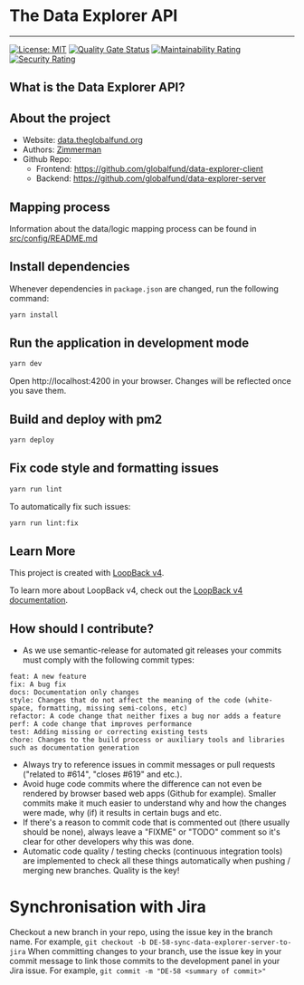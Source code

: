 # The Data Explorer API

---

[![License: MIT](https://img.shields.io/badge/License-MIT-blue.svg)](https://github.com/globalfund/data-explorer-server/blob/main/LICENSE.MD) [![Quality Gate Status](https://sonarcloud.io/api/project_badges/measure?project=globalfund_data-explorer-server&metric=alert_status)](https://sonarcloud.io/summary/new_code?id=globalfund_data-explorer-server) [![Maintainability Rating](https://sonarcloud.io/api/project_badges/measure?project=globalfund_data-explorer-server&metric=sqale_rating)](https://sonarcloud.io/summary/new_code?id=globalfund_data-explorer-server) [![Security Rating](https://sonarcloud.io/api/project_badges/measure?project=globalfund_data-explorer-server&metric=security_rating)](https://sonarcloud.io/summary/new_code?id=globalfund_data-explorer-server)

## What is the Data Explorer API?

## About the project

- Website: <a href="https://data.theglobalfund.org" target="_blank">data.theglobalfund.org</a>
- Authors: <a href="https://www.zimmerman.team/" target="_blank">Zimmerman</a>
- Github Repo:
  - Frontend: <a href="https://github.com/globalfund/data-explorer-client" target="_blank">https://github.com/globalfund/data-explorer-client</a>
  - Backend: <a href="https://github.com/globalfund/data-explorer-server" target="_blank">https://github.com/globalfund/data-explorer-server</a>

## Mapping process

Information about the data/logic mapping process can be found in [src/config/README.md](./src/config/README.md)

## Install dependencies

Whenever dependencies in `package.json` are changed, run the following command:

```sh
yarn install
```

## Run the application in development mode

```sh
yarn dev
```

Open http://localhost:4200 in your browser. Changes will be reflected once you save them.

## Build and deploy with pm2

```sh
yarn deploy
```

## Fix code style and formatting issues

```sh
yarn run lint
```

To automatically fix such issues:

```sh
yarn run lint:fix
```

## Learn More

This project is created with [LoopBack v4](https://loopback.io).

To learn more about LoopBack v4, check out the [LoopBack v4 documentation](https://loopback.io/doc/en/lb4).

## How should I contribute?

- As we use semantic-release for automated git releases your commits must comply with the following commit types:

```
feat: A new feature
fix: A bug fix
docs: Documentation only changes
style: Changes that do not affect the meaning of the code (white-space, formatting, missing semi-colons, etc)
refactor: A code change that neither fixes a bug nor adds a feature
perf: A code change that improves performance
test: Adding missing or correcting existing tests
chore: Changes to the build process or auxiliary tools and libraries such as documentation generation
```

- Always try to reference issues in commit messages or pull requests ("related to #614", "closes #619" and etc.).
- Avoid huge code commits where the difference can not even be rendered by browser based web apps (Github for example). Smaller commits make it much easier to understand why and how the changes were made, why (if) it results in certain bugs and etc.
- If there's a reason to commit code that is commented out (there usually should be none), always leave a "FIXME" or "TODO" comment so it's clear for other developers why this was done.
- Automatic code quality / testing checks (continuous integration tools) are implemented to check all these things automatically when pushing / merging new branches. Quality is the key!

# Synchronisation with Jira
Checkout a new branch in your repo, using the issue key in the branch name. For example, `git checkout -b DE-58-sync-data-explorer-server-to-jira`
When committing changes to your branch, use the issue key in your commit message to link those commits to the development panel in your Jira issue. For example, `git commit -m "DE-58 <summary of commit>"`
